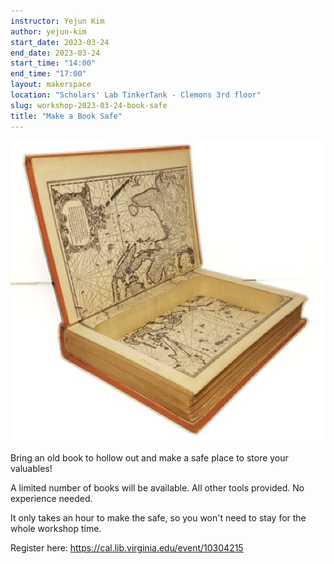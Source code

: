 ```yaml
---
instructor: Yejun Kim
author: yejun-kim
start_date: 2023-03-24
end_date: 2023-03-24
start_time: "14:00"
end_time: "17:00"
layout: makerspace
location: "Scholars' Lab TinkerTank - Clemons 3rd floor"
slug: workshop-2023-03-24-book-safe
title: "Make a Book Safe"
---
```


![Make a Book Safe](/assets/post-media/workshops/book-safe.png)

Bring an old book to hollow out and make a safe place to store your valuables!

A limited number of books will be available. All other tools provided. No experience needed.

It only takes an hour to make the safe, so you won't need to stay for the whole workshop time.

Register here: [https://cal.lib.virginia.edu/event/10304215 ](https://cal.lib.virginia.edu/event/10304215)
